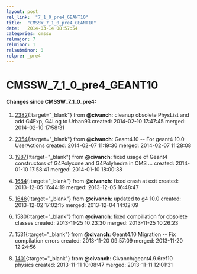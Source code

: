 ```yaml
---
layout: post
rel_link:  "7_1_0_pre4_GEANT10"
title:  "CMSSW_7_1_0_pre4_GEANT10"
date:   2014-03-14 08:57:54
categories: cmssw
relmajor: 7
relminor: 1
relsubminor: 0
relpre: _pre4
---
```


# CMSSW_7_1_0_pre4_GEANT10
#### Changes since CMSSW_7_1_0_pre4:

1. [2382](http://github.com/cms-sw/cmssw/pull/2382){:target="_blank"}  from **@civanch**: cleanup obsolete PhysList and add G4Exp, G4Log to Urban93 created: 2014-02-10 17:47:45 merged: 2014-02-10 17:58:31

2. [2354](http://github.com/cms-sw/cmssw/pull/2354){:target="_blank"}  from **@civanch**: Geant4.10 -- For geant4 10.0 UserActions created: 2014-02-07 11:19:30 merged: 2014-02-07 11:28:08

3. [1987](http://github.com/cms-sw/cmssw/pull/1987){:target="_blank"}  from **@civanch**: fixed usage of Geant4 constructors of G4Polycone and G4Polyhedra in CMS ... created: 2014-01-10 17:58:41 merged: 2014-01-10 18:00:38

4. [1684](http://github.com/cms-sw/cmssw/pull/1684){:target="_blank"}  from **@civanch**: fixed crash at exit created: 2013-12-05 16:44:19 merged: 2013-12-05 16:48:47

5. [1646](http://github.com/cms-sw/cmssw/pull/1646){:target="_blank"}  from **@civanch**: updated to g4 10.0 created: 2013-12-02 17:02:15 merged: 2013-12-04 14:02:09

6. [1580](http://github.com/cms-sw/cmssw/pull/1580){:target="_blank"}  from **@civanch**: fixed compillation for obsolete classes created: 2013-11-25 10:23:30 merged: 2013-11-25 10:26:23

7. [1531](http://github.com/cms-sw/cmssw/pull/1531){:target="_blank"}  from **@civanch**: Geant4.10 Migration -- Fix compilation errors created: 2013-11-20 09:57:09 merged: 2013-11-20 12:24:56

8. [1401](http://github.com/cms-sw/cmssw/pull/1401){:target="_blank"}  from **@civanch**: Civanch/geant4.9.6ref10 physics created: 2013-11-11 10:08:47 merged: 2013-11-11 12:01:31
